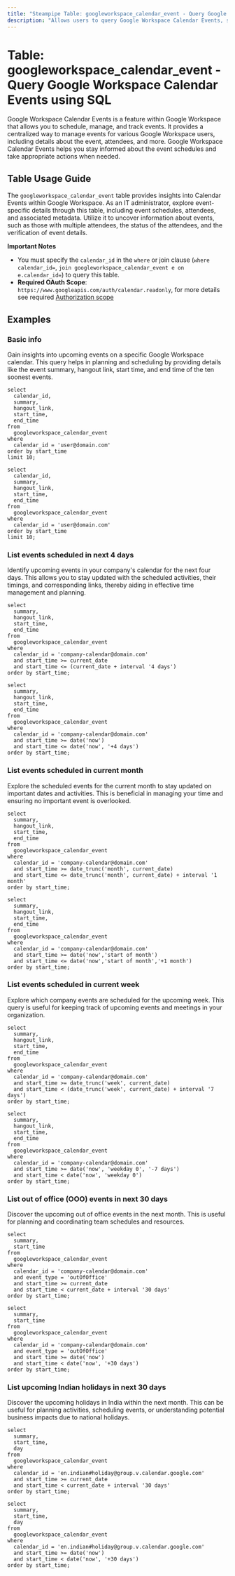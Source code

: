 ```yaml
---
title: "Steampipe Table: googleworkspace_calendar_event - Query Google Workspace Calendar Events using SQL"
description: "Allows users to query Google Workspace Calendar Events, specifically the event details, providing insights into event schedules, attendees, and more."
---
```


# Table: googleworkspace_calendar_event - Query Google Workspace Calendar Events using SQL

Google Workspace Calendar Events is a feature within Google Workspace that allows you to schedule, manage, and track events. It provides a centralized way to manage events for various Google Workspace users, including details about the event, attendees, and more. Google Workspace Calendar Events helps you stay informed about the event schedules and take appropriate actions when needed.

## Table Usage Guide

The `googleworkspace_calendar_event` table provides insights into Calendar Events within Google Workspace. As an IT administrator, explore event-specific details through this table, including event schedules, attendees, and associated metadata. Utilize it to uncover information about events, such as those with multiple attendees, the status of the attendees, and the verification of event details.

**Important Notes**
- You must specify the `calendar_id` in the `where` or join clause (`where calendar_id=`, `join googleworkspace_calendar_event e on e.calendar_id=`) to query this table.
- **Required OAuth Scope**: `https://www.googleapis.com/auth/calendar.readonly`, for more details see required [Authorization scope](https://developers.google.com/workspace/calendar/api/v3/reference/events/list#auth)

## Examples

### Basic info
Gain insights into upcoming events on a specific Google Workspace calendar. This query helps in planning and scheduling by providing details like the event summary, hangout link, start time, and end time of the ten soonest events.

```sql+postgres
select
  calendar_id,
  summary,
  hangout_link,
  start_time,
  end_time
from
  googleworkspace_calendar_event
where
  calendar_id = 'user@domain.com'
order by start_time
limit 10;
```

```sql+sqlite
select
  calendar_id,
  summary,
  hangout_link,
  start_time,
  end_time
from
  googleworkspace_calendar_event
where
  calendar_id = 'user@domain.com'
order by start_time
limit 10;
```

### List events scheduled in next 4 days
Identify upcoming events in your company's calendar for the next four days. This allows you to stay updated with the scheduled activities, their timings, and corresponding links, thereby aiding in effective time management and planning.

```sql+postgres
select
  summary,
  hangout_link,
  start_time,
  end_time
from
  googleworkspace_calendar_event
where
  calendar_id = 'company-calendar@domain.com'
  and start_time >= current_date
  and start_time <= (current_date + interval '4 days')
order by start_time;
```

```sql+sqlite
select
  summary,
  hangout_link,
  start_time,
  end_time
from
  googleworkspace_calendar_event
where
  calendar_id = 'company-calendar@domain.com'
  and start_time >= date('now')
  and start_time <= date('now', '+4 days')
order by start_time;
```

### List events scheduled in current month
Explore the scheduled events for the current month to stay updated on important dates and activities. This is beneficial in managing your time and ensuring no important event is overlooked.

```sql+postgres
select
  summary,
  hangout_link,
  start_time,
  end_time
from
  googleworkspace_calendar_event
where
  calendar_id = 'company-calendar@domain.com'
  and start_time >= date_trunc('month', current_date)
  and start_time <= date_trunc('month', current_date) + interval '1 month'
order by start_time;
```

```sql+sqlite
select
  summary,
  hangout_link,
  start_time,
  end_time
from
  googleworkspace_calendar_event
where
  calendar_id = 'company-calendar@domain.com'
  and start_time >= date('now','start of month')
  and start_time <= date('now','start of month','+1 month')
order by start_time;
```

### List events scheduled in current week
Explore which company events are scheduled for the upcoming week. This query is useful for keeping track of upcoming events and meetings in your organization.

```sql+postgres
select
  summary,
  hangout_link,
  start_time,
  end_time
from
  googleworkspace_calendar_event
where
  calendar_id = 'company-calendar@domain.com'
  and start_time >= date_trunc('week', current_date)
  and start_time < (date_trunc('week', current_date) + interval '7 days')
order by start_time;
```

```sql+sqlite
select
  summary,
  hangout_link,
  start_time,
  end_time
from
  googleworkspace_calendar_event
where
  calendar_id = 'company-calendar@domain.com'
  and start_time >= date('now', 'weekday 0', '-7 days')
  and start_time < date('now', 'weekday 0')
order by start_time;
```

### List out of office (OOO) events in next 30 days
Discover the upcoming out of office events in the next month. This is useful for planning and coordinating team schedules and resources.

```sql+postgres
select
  summary,
  start_time
from
  googleworkspace_calendar_event
where
  calendar_id = 'company-calendar@domain.com'
  and event_type = 'outOfOffice'
  and start_time >= current_date
  and start_time < current_date + interval '30 days'
order by start_time;
```

```sql+sqlite
select
  summary,
  start_time
from
  googleworkspace_calendar_event
where
  calendar_id = 'company-calendar@domain.com'
  and event_type = 'outOfOffice'
  and start_time >= date('now')
  and start_time < date('now', '+30 days')
order by start_time;
```

### List upcoming Indian holidays in next 30 days
Discover the upcoming holidays in India within the next month. This can be useful for planning activities, scheduling events, or understanding potential business impacts due to national holidays.

```sql+postgres
select
  summary,
  start_time,
  day
from
  googleworkspace_calendar_event
where
  calendar_id = 'en.indian#holiday@group.v.calendar.google.com'
  and start_time >= current_date
  and start_time < current_date + interval '30 days'
order by start_time;
```

```sql+sqlite
select
  summary,
  start_time,
  day
from
  googleworkspace_calendar_event
where
  calendar_id = 'en.indian#holiday@group.v.calendar.google.com'
  and start_time >= date('now')
  and start_time < date('now', '+30 days')
order by start_time;
```
